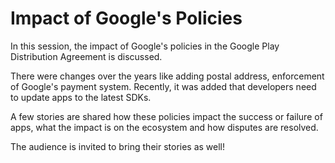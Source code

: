 # Impact of Google's Policies

In this session, the impact of Google's policies in the Google Play Distribution Agreement is discussed.

There were changes over the years like adding postal address, enforcement of Google's payment system. Recently, it was added that developers need to update apps to the latest SDKs.

A few stories are shared how these policies impact the success or failure of apps, what the impact is on the ecosystem and how disputes are resolved.

The audience is invited to bring their stories as well!

